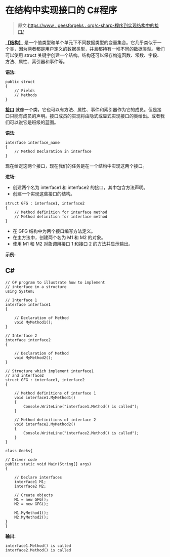 # 在结构中实现接口的 C#程序

> 原文:[https://www . geesforgeks . org/c-sharp-程序到实现结构中的接口/](https://www.geeksforgeeks.org/c-sharp-program-to-implement-an-interface-in-a-structure/)

[**【结构】**](https://www.geeksforgeeks.org/c-sharp-structures-set-1/#:~:text=Defining%20Structure%3A%20In%20C%23%2C%20structure,properties%2C%20indexers%20and%20events%20etc.) 是一个值类型和单个单元下不同数据类型的变量集合。它几乎类似于一个类，因为两者都是用户定义的数据类型，并且都持有一堆不同的数据类型。我们可以使用 struct 关键字创建一个结构。结构还可以保存构造函数、常数、字段、方法、属性、索引器和事件等。

**语法:**

```
public struct 
{
    // Fields
    // Methods
}
```

[**接口**](https://www.geeksforgeeks.org/c-sharp-interface/) 就像一个类，它也可以有方法、属性、事件和索引器作为它的成员。但是接口只能有成员的声明。接口成员的实现将由隐式或显式实现接口的类给出。或者我们可以说它是班级的蓝图。

**语法**:

```
interface interface_name
{
    // Method Declaration in interface
}
```

现在给定这两个接口，现在我们的任务是在一个结构中实现这两个接口。

**进场:**

*   创建两个名为 interface1 和 interface2 的接口，其中包含方法声明。
*   创建一个实现这些接口的结构。

```
struct GFG : interface1, interface2
{
    // Method definition for interface method
    // Method definition for interface method
}
```

*   在 GFG 结构中为两个接口编写方法定义。
*   在主方法中，创建两个名为 M1 和 M2 的对象。
*   使用 M1 和 M2 对象调用接口 1 和接口 2 的方法并显示输出。

**示例:**

## C#

```
// C# program to illustrate how to implement
// interface in a structure
using System;

// Interface 1
interface interface1
{

    // Declaration of Method
    void MyMethod1();
}

// Interface 2
interface interface2
{

    // Declaration of Method
    void MyMethod2();
}

// Structure which implement interface1
// and interface2
struct GFG : interface1, interface2
{

    // Method definitions of interface 1
    void interface1.MyMethod1()
    {
        Console.WriteLine("interface1.Method() is called");
    }

    // Method definitions of interface 2
    void interface2.MyMethod2()
    {
        Console.WriteLine("interface2.Method() is called");
    }
}

class Geeks{

// Driver code   
public static void Main(String[] args)
{

    // Declare interfaces
    interface1 M1;
    interface2 M2;

    // Create objects
    M1 = new GFG();
    M2 = new GFG();

    M1.MyMethod1();
    M2.MyMethod2();
}
}
```

**输出:**

```
interface1.Method() is called
interface2.Method() is called
```